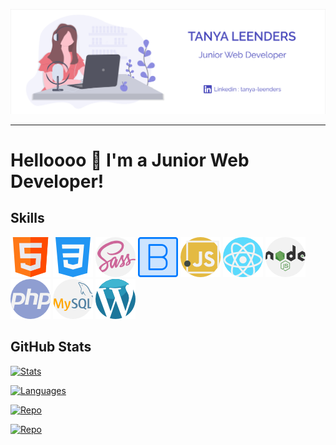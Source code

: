 [![Header](ressources/header.png "Header")](https://tanya-amber-l.github.io/Tanya-Leenders/)

---

# Helloooo 👋 I'm a Junior Web Developer!

## Skills 
![HTML](ressources/html.png)
![CSS](ressources/css-3.png)
![SCSS](ressources/sass.png)
![Bootstrap](ressources/bootstrap.png)
![JavaScript](ressources/javascript.png)
![React](ressources/react.png)
![nodeJS](ressources/nodejs.png)
![PHP](ressources/php.png)
![MySQL](ressources/mysql.png)
![Wordpress](ressources/wordpress.png)

## GitHub Stats
[![Stats](https://github-readme-stats.vercel.app/api?username=Tanya-Amber-L&show_icons=true&line_height=27&count_private=true&t&hide=prs,issues&hide_title=true&theme=prussian)](https://github.com/Tanya-Amber-L/Tanya-Amber-L)

[![Languages](https://github-readme-stats.vercel.app/api/top-langs/?username=Tanya-Amber-L&layout=compact&card_width=445&hide=hack&theme=prussian)](https://github.com/Tanya-Amber-L/Tanya-Amber-L)

[![Repo](https://github-readme-stats.vercel.app/api/pin/?username=Tanya-Amber-L&repo=Registration-form&theme=prussian)](https://github.com/Tanya-Amber-L/Registration-form)

[![Repo](https://github-readme-stats.vercel.app/api/pin/?username=Tanya-Amber-L&repo=Tic-Tac-Toe&theme=prussian)](https://github.com/Tanya-Amber-L/Tic-Tac-Toe)
